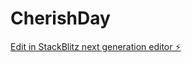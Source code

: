 # CherishDay

[Edit in StackBlitz next generation editor ⚡️](https://stackblitz.com/~/github.com/09liweis/CherishDay)